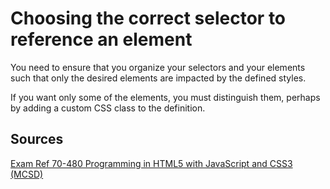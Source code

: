 # Choosing the correct selector to reference an element

You need to ensure that you organize your selectors and your elements such that only the desired elements are impacted by the defined styles.

If you want only some of the elements, you must distinguish them, perhaps by adding a custom CSS class to the definition.

## Sources

[Exam Ref 70-480 Programming in HTML5 with JavaScript and CSS3 (MCSD)](https://www.microsoft.com/en-us/p/exam-ref-70-480-programming-in-html5-with-javascript-and-css3-mcsd/fgqpf3h0qll7?activetab=pivot%3aoverviewtab)
